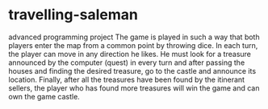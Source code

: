# travelling-saleman
advanced programming project
The game is played in such a way that both players enter the map from a common point by throwing dice. In each turn, the player can move in any direction he likes. He must look for a treasure announced by the computer (quest) in every turn and after passing the houses and finding the desired treasure, go to the castle and announce its location. Finally, after all the treasures have been found by the itinerant sellers, the player who has found more treasures will win the game and can own the game castle.
